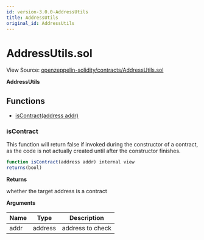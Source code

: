```yaml
---
id: version-3.0.0-AddressUtils
title: AddressUtils
original_id: AddressUtils
---
```


# AddressUtils.sol

View Source: [openzeppelin-solidity/contracts/AddressUtils.sol](../../openzeppelin-solidity/contracts/AddressUtils.sol)

**AddressUtils**

## Functions

- [isContract(address addr)](#iscontract)

### isContract

This function will return false if invoked during the constructor of a contract,
 as the code is not actually created until after the constructor finishes.

```js
function isContract(address addr) internal view
returns(bool)
```

**Returns**

whether the target address is a contract

**Arguments**

| Name        | Type           | Description  |
| ------------- |------------- | -----|
| addr | address | address to check | 

